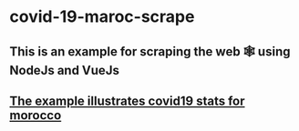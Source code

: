 # covid-19-maroc-scrape
## This is an example for scraping the web 🕸 using NodeJs and VueJs
## [The example illustrates covid19 stats for morocco](https://covid19scrapemaroc.herokuapp.com/)
